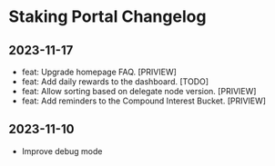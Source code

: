 # Staking Portal Changelog

## 2023-11-17
- feat: Upgrade homepage FAQ. [PRIVIEW]
- feat: Add daily rewards to the dashboard. [TODO]
- feat: Allow sorting based on delegate node version. [PRIVIEW]
- feat: Add reminders to the Compound Interest Bucket. [PRIVIEW]
## 2023-11-10
- Improve debug mode

